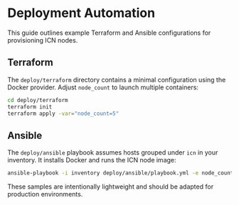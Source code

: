 # Deployment Automation

This guide outlines example Terraform and Ansible configurations for provisioning ICN nodes.

## Terraform

The `deploy/terraform` directory contains a minimal configuration using the Docker provider. Adjust `node_count` to launch multiple containers:

```bash
cd deploy/terraform
terraform init
terraform apply -var="node_count=5"
```

## Ansible

The `deploy/ansible` playbook assumes hosts grouped under `icn` in your inventory. It installs Docker and runs the ICN node image:

```bash
ansible-playbook -i inventory deploy/ansible/playbook.yml -e node_count=5
```

These samples are intentionally lightweight and should be adapted for production environments.
